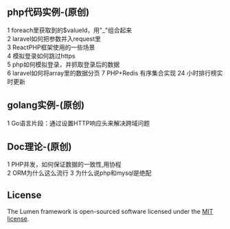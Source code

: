 ## php代码实例-(原创)  
1 foreach里获取到的$valueId，用"_"组合起来   
2 laravel如何把参数并入request里   
3 ReactPHP框架使用的一些场景   
4 模拟登录如何跳过https   
5 php如何模拟登录，并抓取登录后的数据   
6 laravel如何将array里的数据分页 
7 PHP+Redis 有序集合实现 24 小时排行榜实时更新

## golang实例-(原创)   
1  Go语言片段：通过设置HTTP响应头来解决跨域问题


## Doc理论-(原创)   
1 PHP并发，如何保证数据的一致性,用协程    
2 ORM为什么这么流行
3 为什么说php和mysql是绝配

## License   

The Lumen framework is open-sourced software licensed under the [MIT license](https://opensource.org/licenses/MIT).
